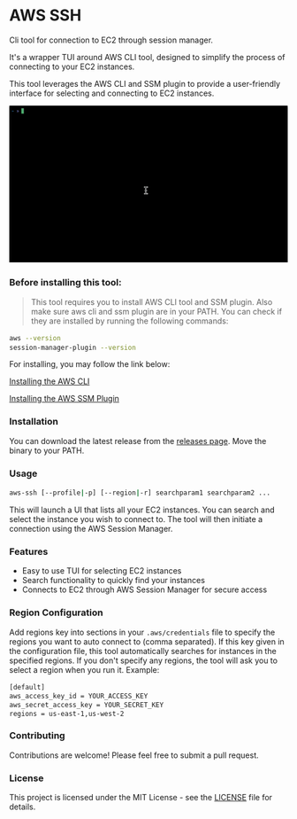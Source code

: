 # AWS SSH

Cli tool for connection to EC2 through session manager.

It's a wrapper TUI around AWS CLI tool, designed to simplify the process of connecting to your EC2 instances.

This tool leverages the AWS CLI and SSM plugin to provide a user-friendly interface for selecting and connecting to EC2 instances.

![AWS SSH Demo](ss.gif)

### Before installing this tool:

> This tool requires you to install AWS CLI tool and SSM plugin. Also make sure aws cli and ssm plugin are in your PATH.
> You can check if they are installed by running the following commands:

```bash
aws --version
session-manager-plugin --version
```

For installing, you may follow the link below:

[Installing the AWS CLI](https://docs.aws.amazon.com/cli/latest/userguide/cli-chap-install.html)

[Installing the AWS SSM Plugin](https://docs.aws.amazon.com/systems-manager/latest/userguide/session-manager-working-with-install-plugin.html)

### Installation

You can download the latest release from the [releases page](https://github.com/semiherdogan/aws-ssh/releases).
Move the binary to your PATH.

### Usage

```bash
aws-ssh [--profile|-p] [--region|-r] searchparam1 searchparam2 ...
```

This will launch a UI that lists all your EC2 instances. You can search and select the instance you wish to connect to. The tool will then initiate a connection using the AWS Session Manager.

### Features

- Easy to use TUI for selecting EC2 instances
- Search functionality to quickly find your instances
- Connects to EC2 through AWS Session Manager for secure access

### Region Configuration

Add regions key into sections in your `.aws/credentials` file to specify the regions you want to auto connect to (comma separated).
If this key given in the configuration file, this tool automatically searches for instances in the specified regions.
If you don't specify any regions, the tool will ask you to select a region when you run it.
Example:

```
[default]
aws_access_key_id = YOUR_ACCESS_KEY
aws_secret_access_key = YOUR_SECRET_KEY
regions = us-east-1,us-west-2
```

### Contributing

Contributions are welcome! Please feel free to submit a pull request.

### License

This project is licensed under the MIT License - see the [LICENSE](LICENSE) file for details.
